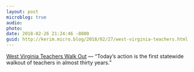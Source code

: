 ```yaml
---
layout: post
microblog: true
audio: 
photo: 
date: 2018-02-26 21:24:46 -0800
guid: http://kerim.micro.blog/2018/02/27/west-virginia-teachers.html
---
```

[West Virginia Teachers Walk Out](http://www.dissentmagazine.org/online_articles/west-virginia-teachers-walkout) — “Today’s action is the first statewide walkout of teachers in almost thirty years.”
